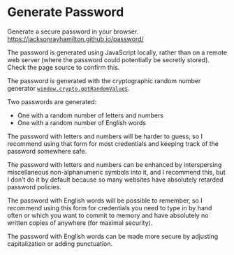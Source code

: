 # Generate Password

Generate a secure password in your browser.  https://jacksonrayhamilton.github.io/password/

The password is generated using JavaScript locally, rather than on a remote web
server (where the password could potentially be secretly stored).  Check the
page source to confirm this.

The password is generated with the cryptographic random number generator
[`window.crypto.getRandomValues`](https://developer.mozilla.org/en-US/docs/Web/API/Crypto/getRandomValues).

Two passwords are generated:

- One with a random number of letters and numbers
- One with a random number of English words

The password with letters and numbers will be harder to guess, so I recommend
using that form for most credentials and keeping track of the password somewhere
safe.

The password with letters and numbers can be enhanced by interspersing
miscellaneous non-alphanumeric symbols into it, and I recommend this, but I
don’t do it by default because so many websites have absolutely retarded
password policies.

The password with English words will be possible to remember, so I recommend
using this form for credentials you need to type in by hand often or which you
want to commit to memory and have absolutely no written copies of anywhere (for
maximal security).

The password with English words can be made more secure by adjusting
capitalization or adding punctuation.
